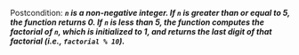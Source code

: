 Postcondition: ***`n` is a non-negative integer. If `n` is greater than or equal to 5, the function returns 0. If `n` is less than 5, the function computes the factorial of `n`, which is initialized to 1, and returns the last digit of that factorial (i.e., `factorial % 10`).***